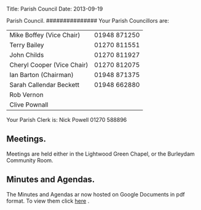 Title: Parish Council
Date: 2013-09-19

Parish Council.
###############
Your Parish Councillors are:

<table>
<tr>
<td>Mike Boffey (Vice Chair)</td>	<td>01948 871250</td>
</tr>
<tr>
<td>Terry Bailey</td>	<td>01270 811551</td>
</tr>
<tr>
<td>John Childs</td>	<td>01270 811927</td>
</tr>
<tr>
<td>Cheryl Cooper (Vice Chair)</td>	<td>01270 812075</td>
</tr>
<tr>
<td>    Ian Barton (Chairman)</td>	<td>01948 871375</td>
</tr>
<tr>
<td>Sarah Callendar Beckett</td>	<td>01948 662880</td>
</tr>
<tr>
<td>Rob Vernon</td>
</tr>
<tr>
<td>Clive Pownall</td>
</tr>

</table>

Your Parish Clerk is: Nick Powell 01270 588896

## Meetings.
Meetings are held either in the Lightwood Green Chapel, or the Burleydam Community Room.

## Minutes and Agendas.
The Minutes and Agendas ar now hosted on Google Documents in pdf format. To view them click [here](https://drive.google.com/folderview?id=0B2XEOILWjIK3RkE1aDdWSXJBTk0&usp=sharing) .